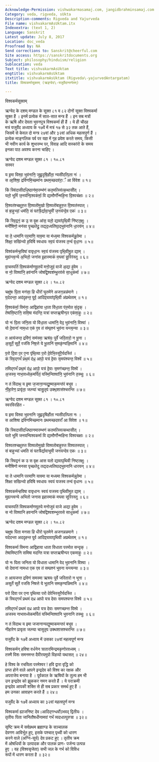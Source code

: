 ```yaml
---
Acknowledge-Permission: vishwakarmasamaj.com, jangidbrahminsamaj.com
Category: veda, rigveda, sUkta
Description-comments: Rigveda and Yajurveda
File name: vishvakarmAsUktam.itx
Indexextra: (text 1, 2)
Language: Sanskrit
Latest update: July 8, 2017
Location: doc_veda
Proofread by: NA
Send corrections to: Sanskrit@cheerful.com
Site access: https://sanskritdocuments.org
Subject: philosophy/hinduism/religion
Sublocation: veda
Text title: vishvakarmAsUktam
engtitle: vishvakarmAsUktam
itxtitle: vishvakarmAsUktam (Rigveda\-yajurvedAntargatam)
title: विश्वकर्मासूक्तम् (ऋइग्वेद\-यजुर्वेदान्तर्गतम्)

---
```

  
 विश्वकर्मसूक्तम्   
  
ऋग्वेद के दशम् मण्डल के सूक्त ८१ व ८२ दोनों सूक्त विश्वकर्मा  
सूक्त हैं । इनमें प्रत्येक में सात-सात मन्त्र हैं । इन सब मत्रों  
के ऋषि और देवता भुवनपुत्र विश्वकर्मा ही हैं । ये ही चौदह  
मत्रं यजुर्वेद अध्याय के १७वें में मत्रं १७ से ३२ तक आते हैं,  
जिसमें से केवल दो मन्त्र २४वां और ३२वां अधिक महत्वपुर्ण हैं ।  
प्रत्येक माङ्गलिक पर्व पर यज्ञ में गृह प्रवेश करते समय, किसी  
भी नवीन कार्य के शुभारम्भ पर, विवाह आदि सस्कांरो के समय  
इनका पाठ अवश्य करना चाहिए ।  
  
ऋग्वेद दशम मण्डल सूक्त ८१ । १०.८१  
सस्वर  
  
य इ॒मा विश्वा॒ भुव॑नानि॒ जुह्व॒दृषि॒र्होता॒ न्यसी॑दत्पि॒ता नः॑ ।  
स आ॒शिषा॒ द्रवि॑णमि॒च्छमा॑नः प्रथम॒च्छदव॑रा॒ँ आ वि॑वेश ॥ १॥  
  
किं स्वि॑दासीदधि॒ष्ठान॑मा॒रम्भ॑णं कत॒मत्स्वि॑त्क॒थासी॑त् ।  
यतो॒ भूमिं॑ ज॒नय॑न्वि॒श्वक॑र्मा॒ वि द्यामौर्णो॑न्महि॒ना वि॒श्वच॑क्षाः ॥ २॥  
  
वि॒श्वत॑श्चक्षुरु॒त वि॒श्वतो॑मुखो वि॒श्वतो॑बाहुरु॒त वि॒श्वत॑स्पात् ।  
सं बा॒हुभ्यां॒ धम॑ति॒ सं पत॑त्रै॒र्द्यावा॒भूमी॑ ज॒नय॑न्दे॒व एकः॑ ॥ ३॥  
  
किं स्वि॒द्वनं॒ क उ॒ स वृ॒क्ष आ॑स॒ यतो॒ द्यावा॑पृथि॒वी नि॑ष्टत॒क्षुः ।  
मनी॑षिणो॒ मन॑सा पृ॒च्छतेदु॒ तद्यद॒ध्यति॑ष्ठ॒द्भुव॑नानि धा॒रय॑न् ॥ ४॥  
  
या ते॒ धामा॑नि पर॒माणि॒ याव॒मा या म॑ध्य॒मा वि॑श्वकर्मन्नु॒तेमा ।  
शिक्षा॒ सखि॑भ्यो ह॒विषि॑ स्वधावः स्व॒यं य॑जस्व त॒न्वं॑ वृधा॒नः ॥ ५॥  
  
विश्व॑कर्मन्ह॒विषा॑ वावृधा॒नः स्व॒यं य॑जस्व पृथि॒वीमु॒त द्याम् ।  
मुह्य॑न्त्व॒न्ये अ॒भितो॒ जना॑स इ॒हास्माकं॑ म॒घवा॑ सू॒रिर॑स्तु ॥ ६॥  
  
वा॒चस्पतिं॑ वि॒श्वक॑र्माणमू॒तये॑ मनो॒जुवं॒ वाजे॑ अ॒द्या हु॑वेम ।  
स नो॒ विश्वा॑नि॒ हव॑नानि जोषद्वि॒श्वश॑म्भू॒रव॑से सा॒धुक॑र्मा ॥ ७॥  
  
ऋग्वेद दशम मण्डल सूक्त ८२ । १०.८२  
  
चक्षु॑षः पि॒ता मन॑सा॒ हि धीरो॑ घृ॒तमे॑ने अजन॒न्नन्न॑माने ।  
य॒देदन्ता॒ अद॑दृहन्त॒ पूर्व॒ आदिद्द्यावा॑पृथि॒वी अ॑प्रथेताम् ॥ १॥  
  
वि॒श्वक॑र्मा॒ विम॑ना॒ आद्विहा॑या धा॒ता वि॑धा॒ता प॑र॒मोत सं॒दृक् ।  
तेषा॑मि॒ष्टानि॒ समि॒षा म॑दन्ति॒ यत्रा॑ सप्तऋ॒षीन्प॒र एक॑मा॒हुः ॥ २॥  
  
यो नः॑ पि॒ता ज॑नि॒ता यो वि॑धा॒ता धामा॑नि॒ वेद॒ भुव॑नानि॒ विश्वा॑ ।  
यो दे॒वानां॑ नाम॒धा एक॑ ए॒व तं स॑म्प्र॒श्नं भुव॑ना यन्त्य॒न्या ॥ ३॥  
  
त आय॑जन्त॒ द्रवि॑णं॒ सम॑स्मा॒ ऋष॑यः॒ पूर्वे॑ जरि॒तारो॒ न भू॒ना ।  
अ॒सूर्ते॒ सूर्ते॒ रज॑सि निष॒त्ते ये भू॒तानि॑ स॒मकृ॑ण्वन्नि॒मानि॑ ॥ ४॥  
  
प॒रो दि॒वा प॒र ए॒ना पृ॑थि॒व्या प॒रो दे॒वेभि॒रसु॑रै॒र्यदस्ति॑ ।  
कं स्वि॒द्गर्भं॑ प्रथ॒मं द॑ध्र॒ आपो॒ यत्र॑ दे॒वाः स॒मप॑श्यन्त॒ विश्वे॑ ॥ ५॥  
  
तमिद्गर्भं॑ प्रथ॒मं द॑ध्र॒ आपो॒ यत्र॑ दे॒वाः स॒मग॑च्छन्त॒ विश्वे॑ ।  
अ॒जस्य॒ नाभा॒वध्येक॒मर्पि॑तं॒ यस्मि॒न्विश्वा॑नि॒ भुव॑नानि त॒स्थुः ॥ ६॥  
  
न तं वि॑दाथ॒ य इ॒मा ज॒जाना॒न्यद्यु॒ष्माक॒मन्त॑रं बभूव ।  
नी॒हा॒रेण॒ प्रावृ॑ता॒ जल्प्या॑ चासु॒तृप॑ उक्थ॒शास॑श्चरन्ति ॥ ७॥  
  
ऋग्वेद दशम मण्डल सूक्त ८१ । १०.८१  
स्वरविरहित -  
  
य इमा विश्वा भुवनानि जुह्वदृषिर्होता न्यसीदत्पिता नः ।  
स आशिषा द्रविणमिच्छमानः प्रथमच्छदवराँ आ विवेश ॥ १॥  
  
किं स्विदासीदधिष्ठानमारम्भणं कतमत्स्वित्कथासीत् ।  
यतो भूमिं जनयन्विश्वकर्मा वि द्यामौर्णोन्महिना विश्वचक्षाः ॥ २॥  
  
विश्वतश्चक्षुरुत विश्वतोमुखो विश्वतोबाहुरुत विश्वतस्पात् ।  
सं बाहुभ्यां धमति सं पतत्रैर्द्यावाभूमी जनयन्देव एकः ॥ ३॥  
  
किं स्विद्वनं क उ स वृक्ष आस यतो द्यावापृथिवी निष्टतक्षुः ।  
मनीषिणो मनसा पृच्छतेदु तद्यदध्यतिष्ठद्भुवनानि धारयन् ॥ ४॥  
  
या ते धामानि परमाणि यावमा या मध्यमा विश्वकर्मन्नुतेमा ।  
शिक्षा सखिभ्यो हविषि स्वधावः स्वयं यजस्व तन्वं वृधानः ॥ ५॥  
  
विश्वकर्मन्हविषा वावृधानः स्वयं यजस्व पृथिवीमुत द्याम् ।  
मुह्यन्त्वन्ये अभितो जनास इहास्माकं मघवा सूरिरस्तु ॥ ६॥  
  
वाचस्पतिं विश्वकर्माणमूतये मनोजुवं वाजे अद्या हुवेम ।  
स नो विश्वानि हवनानि जोषद्विश्वशम्भूरवसे साधुकर्मा ॥ ७॥  
  
ऋग्वेद दशम मण्डल सूक्त ८२ । १०.८२  
  
चक्षुषः पिता मनसा हि धीरो घृतमेने अजनन्नन्नमाने ।  
यदेदन्ता अददृहन्त पूर्व आदिद्द्यावापृथिवी अप्रथेताम् ॥ १॥  
  
विश्वकर्मा विमना आद्विहाया धाता विधाता परमोत सन्दृक् ।  
तेषामिष्टानि समिषा मदन्ति यत्रा सप्तऋषीन्पर एकमाहुः ॥ २॥  
  
यो नः पिता जनिता यो विधाता धामानि वेद भुवनानि विश्वा ।  
यो देवानां नामधा एक एव तं सम्प्रश्नं भुवना यन्त्यन्या ॥ ३॥  
  
त आयजन्त द्रविणं समस्मा ऋषयः पूर्वे जरितारो न भूना ।  
असूर्ते सूर्ते रजसि निषत्ते ये भूतानि समकृण्वन्निमानि ॥ ४॥  
  
परो दिवा पर एना पृथिव्या परो देवेभिरसुरैर्यदस्ति ।  
कं स्विद्गर्भं प्रथमं दध्र आपो यत्र देवाः समपश्यन्त विश्वे ॥ ५॥  
  
तमिद्गर्भं प्रथमं दध्र आपो यत्र देवाः समगच्छन्त विश्वे ।  
अजस्य नाभावध्येकमर्पितं यस्मिन्विश्वानि भुवनानि तस्थुः ॥ ६॥  
  
न तं विदाथ य इमा जजानान्यद्युष्माकमन्तरं बभूव ।  
नीहारेण प्रावृता जल्प्या चासुतृप उक्थशासश्चरन्ति ॥ ७॥  
  
यजुर्वेद के १७वें अध्याय में उसका २४वां महत्वपूर्ण मन्त्र  
  
विश्वकर्मन् हविषा वर्धनेन त्रातारमिन्द्रमकृणोरवध्यम् ।  
तस्मै विशः समनमन्त दैवीरयमुग्रो विहव्यो यथासत् ॥ २४॥  
  
हे विश्व के रचयिता परमेश्वर ! हवि द्वारा वृद्धि को  
प्राप्त होने वाले आपने इन्द्रदेव को विश्व का रक्षक और  
अपराजेय बनाया है । पूर्वकाल के ऋषियों के तुल्य हम भी  
उन इन्द्रदेव को झुककर नमन करते हैं । ये पराक्रमी  
इन्द्रदेव आपकी शक्ति से ही सब प्रकार समर्थ हुए हैं ।  
हम उनका आवाहन करते हैं ॥ २४॥  
  
यजुर्वेद के १७वें अध्याय का ३२वां महत्वपुर्ण मन्त्र  
  
विश्वकर्मा ह्याजनिष्ट देव।आदिद्गन्धर्वोऽभवद् द्वितीयः ।  
तृतीयः पिता जानितौषधीनामपां गर्भं व्यदधात्पुरुत्रा ॥ ३२॥  
  
सृष्टि क्रम में सर्वप्रथम ब्रह्माण्ड के सञ्चालक  
देवगण आविर्भूत हुए, इसके पश्चात् पृथ्वी को धारण  
करने वाले (अग्नि-सूर्य) देव प्रकट हुए ।  तृतीय क्रम  
में ओषधियों के उत्पादक और पालक प्राण- पर्जन्य उत्पन्न  
हुए । वह (विश्वसृजेता) सभी जल के गर्भ को विविध  
रूपों में धारण करता है ॥ ३२॥  
  
  
  

